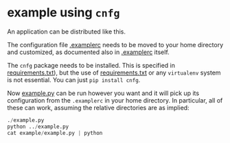 # example using `cnfg`

An application can be distributed like this.

The configuration file [.examplerc][] needs to be moved to your home
directory and customized, as documented also in [.examplerc][] itself.

The `cnfg` package needs to be installed. This is specified in
[requirements.txt][]), but the use of [requirements.txt][] or any
`virtualenv` system is not essential. You can just `pip install cnfg`.

Now [example.py][] can be run however you want and it will pick up its
configuration from the `.examplerc` in your home directory. In
particular, all of these can work, assuming the relative directories
are as implied:

```python
./example.py
python ../example.py
cat example/example.py | python
```

[.examplerc]: .examplerc
[requirements.txt]: requirements.txt
[example.py]: example.py
